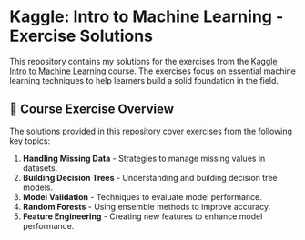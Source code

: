 # Kaggle: Intro to Machine Learning - Exercise Solutions

This repository contains my solutions for the exercises from the [Kaggle Intro to Machine Learning](https://www.kaggle.com/learn/intro-to-machine-learning) course. The exercises focus on essential machine learning techniques to help learners build a solid foundation in the field.

## 🧠 Course Exercise Overview

The solutions provided in this repository cover exercises from the following key topics:

1. **Handling Missing Data** - Strategies to manage missing values in datasets.
2. **Building Decision Trees** - Understanding and building decision tree models.
3. **Model Validation** - Techniques to evaluate model performance.
4. **Random Forests** - Using ensemble methods to improve accuracy.
5. **Feature Engineering** - Creating new features to enhance model performance.

